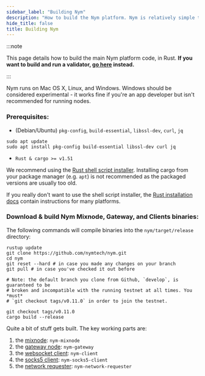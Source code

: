 ```yaml
---
sidebar_label: "Building Nym"
description: "How to build the Nym platform. Nym is relatively simple to build and run on Mac OS X, Linux, and Windows."
hide_title: false
title: Building Nym
---
```


 

:::note

This page details how to build the main Nym platform code, in Rust. **If you want to build and run a validator, [go here](/docs/0.11.0/run-nym-nodes/validators) instead.**

:::


Nym runs on Mac OS X, Linux, and Windows. Windows should be considered experimental - it works fine if you're an app developer but isn't recommended for running nodes.

### Prerequisites:

- (Debian/Ubuntu) `pkg-config`, `build-essential`, `libssl-dev`, `curl`, `jq`

```
sudo apt update
sudo apt install pkg-config build-essential libssl-dev curl jq
```

- `Rust & cargo >= v1.51`

We recommend using the [Rust shell script installer](https://www.rust-lang.org/tools/install). Installing cargo from your package manager (e.g. `apt`) is not recommended as the packaged versions are usually too old.

If you really don't want to use the shell script installer, the [Rust installation docs](https://forge.rust-lang.org/infra/other-installation-methods.html) contain instructions for many platforms.

### Download & build Nym Mixnode, Gateway, and Clients binaries:

The following commands will compile binaries into the `nym/target/release` directory:

```
rustup update
git clone https://github.com/nymtech/nym.git
cd nym
git reset --hard # in case you made any changes on your branch
git pull # in case you've checked it out before

# Note: the default branch you clone from Github, `develop`, is guaranteed to be
# broken and incompatible with the running testnet at all times. You *must*
# `git checkout tags/v0.11.0` in order to join the testnet.

git checkout tags/v0.11.0
cargo build --release
```

Quite a bit of stuff gets built. The key working parts are:

1. the [mixnode](/docs/0.11.0/run-nym-nodes/mixnodes): `nym-mixnode`
2. the [gateway node](/docs/0.11.0/run-nym-nodes/gateways): `nym-gateway`
3. the [websocket client](/docs/0.11.0/build-apps/websocket-client): `nym-client`
4. the [socks5 client](/docs/0.11.0/use-apps/index): `nym-socks5-client`
5. the [network requester](/docs/0.11.0/run-nym-nodes/requester): `nym-network-requester`

